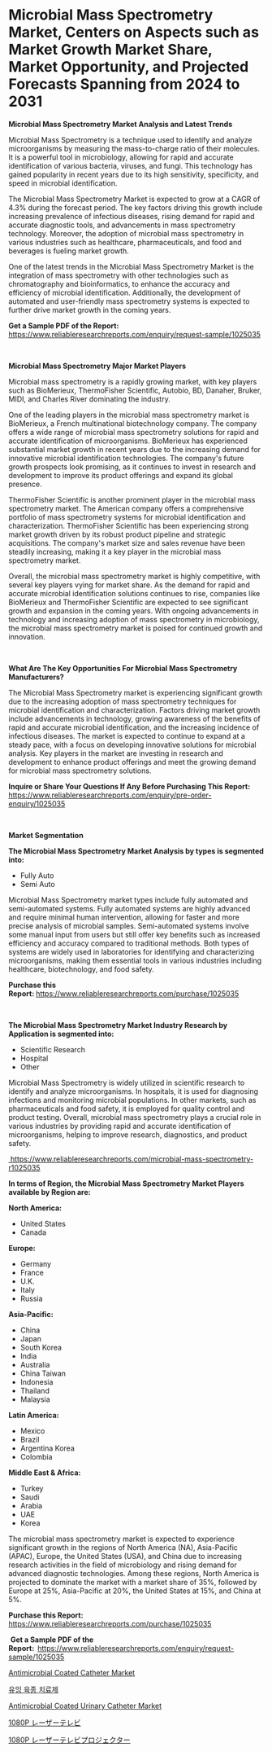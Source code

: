 <p><h1>Microbial Mass Spectrometry Market, Centers on Aspects such as Market Growth Market Share, Market Opportunity, and Projected Forecasts Spanning from 2024 to 2031</h1></p><p><strong>Microbial Mass Spectrometry Market Analysis and Latest Trends</strong></p>
<p><p>Microbial Mass Spectrometry is a technique used to identify and analyze microorganisms by measuring the mass-to-charge ratio of their molecules. It is a powerful tool in microbiology, allowing for rapid and accurate identification of various bacteria, viruses, and fungi. This technology has gained popularity in recent years due to its high sensitivity, specificity, and speed in microbial identification.</p><p>The Microbial Mass Spectrometry Market is expected to grow at a CAGR of 4.3% during the forecast period. The key factors driving this growth include increasing prevalence of infectious diseases, rising demand for rapid and accurate diagnostic tools, and advancements in mass spectrometry technology. Moreover, the adoption of microbial mass spectrometry in various industries such as healthcare, pharmaceuticals, and food and beverages is fueling market growth.</p><p>One of the latest trends in the Microbial Mass Spectrometry Market is the integration of mass spectrometry with other technologies such as chromatography and bioinformatics, to enhance the accuracy and efficiency of microbial identification. Additionally, the development of automated and user-friendly mass spectrometry systems is expected to further drive market growth in the coming years.</p></p>
<p><strong>Get a Sample PDF of the Report:&nbsp;</strong> <a href="https://www.reliableresearchreports.com/enquiry/request-sample/1025035">https://www.reliableresearchreports.com/enquiry/request-sample/1025035</a></p>
<p>&nbsp;</p>
<p><strong>Microbial Mass Spectrometry Major Market Players</strong></p>
<p><p>Microbial mass spectrometry is a rapidly growing market, with key players such as BioMerieux, ThermoFisher Scientific, Autobio, BD, Danaher, Bruker, MIDI, and Charles River dominating the industry.</p><p>One of the leading players in the microbial mass spectrometry market is BioMerieux, a French multinational biotechnology company. The company offers a wide range of microbial mass spectrometry solutions for rapid and accurate identification of microorganisms. BioMerieux has experienced substantial market growth in recent years due to the increasing demand for innovative microbial identification technologies. The company's future growth prospects look promising, as it continues to invest in research and development to improve its product offerings and expand its global presence.</p><p>ThermoFisher Scientific is another prominent player in the microbial mass spectrometry market. The American company offers a comprehensive portfolio of mass spectrometry systems for microbial identification and characterization. ThermoFisher Scientific has been experiencing strong market growth driven by its robust product pipeline and strategic acquisitions. The company's market size and sales revenue have been steadily increasing, making it a key player in the microbial mass spectrometry market.</p><p>Overall, the microbial mass spectrometry market is highly competitive, with several key players vying for market share. As the demand for rapid and accurate microbial identification solutions continues to rise, companies like BioMerieux and ThermoFisher Scientific are expected to see significant growth and expansion in the coming years. With ongoing advancements in technology and increasing adoption of mass spectrometry in microbiology, the microbial mass spectrometry market is poised for continued growth and innovation.</p></p>
<p>&nbsp;</p>
<p><strong>What Are The Key Opportunities For Microbial Mass Spectrometry Manufacturers?</strong></p>
<p><p>The Microbial Mass Spectrometry market is experiencing significant growth due to the increasing adoption of mass spectrometry techniques for microbial identification and characterization. Factors driving market growth include advancements in technology, growing awareness of the benefits of rapid and accurate microbial identification, and the increasing incidence of infectious diseases. The market is expected to continue to expand at a steady pace, with a focus on developing innovative solutions for microbial analysis. Key players in the market are investing in research and development to enhance product offerings and meet the growing demand for microbial mass spectrometry solutions.</p></p>
<p><strong>Inquire or Share Your Questions If Any Before Purchasing This Report:</strong> <a href="https://www.reliableresearchreports.com/enquiry/pre-order-enquiry/1025035">https://www.reliableresearchreports.com/enquiry/pre-order-enquiry/1025035</a></p>
<p>&nbsp;</p>
<p><strong>Market Segmentation</strong></p>
<p><strong>The Microbial Mass Spectrometry Market Analysis by types is segmented into:</strong></p>
<p><ul><li>Fully Auto</li><li>Semi Auto</li></ul></p>
<p><p>Microbial Mass Spectrometry market types include fully automated and semi-automated systems. Fully automated systems are highly advanced and require minimal human intervention, allowing for faster and more precise analysis of microbial samples. Semi-automated systems involve some manual input from users but still offer key benefits such as increased efficiency and accuracy compared to traditional methods. Both types of systems are widely used in laboratories for identifying and characterizing microorganisms, making them essential tools in various industries including healthcare, biotechnology, and food safety.</p></p>
<p><strong>Purchase this Report:&nbsp;</strong><a href="https://www.reliableresearchreports.com/purchase/1025035">https://www.reliableresearchreports.com/purchase/1025035</a></p>
<p>&nbsp;</p>
<p><strong>The Microbial Mass Spectrometry Market Industry Research by Application is segmented into:</strong></p>
<p><ul><li>Scientific Research</li><li>Hospital</li><li>Other</li></ul></p>
<p><p>Microbial Mass Spectrometry is widely utilized in scientific research to identify and analyze microorganisms. In hospitals, it is used for diagnosing infections and monitoring microbial populations. In other markets, such as pharmaceuticals and food safety, it is employed for quality control and product testing. Overall, microbial mass spectrometry plays a crucial role in various industries by providing rapid and accurate identification of microorganisms, helping to improve research, diagnostics, and product safety.</p></p>
<p><a href="https://www.reliableresearchreports.com/microbial-mass-spectrometry-r1025035">&nbsp;https://www.reliableresearchreports.com/microbial-mass-spectrometry-r1025035</a></p>
<p><strong>In terms of Region, the Microbial Mass Spectrometry Market Players available by Region are:</strong></p>
<p>
    <p> <strong> North America: </strong>
        <ul>
            <li>United States</li>
            <li>Canada</li>
        </ul>
        </p> 
    <p> <strong> Europe: </strong>
        <ul>
            <li>Germany</li>
            <li>France</li>
            <li>U.K.</li>
            <li>Italy</li>
            <li>Russia</li>
        </ul>
        </p> 
    <p> <strong> Asia-Pacific: </strong>
        <ul>
            <li>China</li>
            <li>Japan</li>
            <li>South Korea</li>
            <li>India</li>
            <li>Australia</li>
            <li>China Taiwan</li>
            <li>Indonesia</li>
            <li>Thailand</li>
            <li>Malaysia</li>
        </ul>
        </p> 
    <p> <strong> Latin America: </strong>
        <ul>
            <li>Mexico</li>
            <li>Brazil</li>
            <li>Argentina Korea</li>
            <li>Colombia</li>
        </ul>
        </p> 
    <p> <strong> Middle East & Africa: </strong>
        <ul>
            <li>Turkey</li>
            <li>Saudi</li>
            <li>Arabia</li>
            <li>UAE</li>
            <li>Korea</li>
        </ul>
    </p>
    </p>
<p><p>The microbial mass spectrometry market is expected to experience significant growth in the regions of North America (NA), Asia-Pacific (APAC), Europe, the United States (USA), and China due to increasing research activities in the field of microbiology and rising demand for advanced diagnostic technologies. Among these regions, North America is projected to dominate the market with a market share of 35%, followed by Europe at 25%, Asia-Pacific at 20%, the United States at 15%, and China at 5%.</p></p>
<p><strong>Purchase this Report: </strong><a href="https://www.reliableresearchreports.com/purchase/1025035">https://www.reliableresearchreports.com/purchase/1025035</a></p>
<p>&nbsp;<strong>Get a Sample PDF of the Report:&nbsp;&nbsp;</strong><a href="https://www.reliableresearchreports.com/enquiry/request-sample/1025035">https://www.reliableresearchreports.com/enquiry/request-sample/1025035</a></p>
<p><strong></strong></p>
<p><p><a href="https://github.com/RyleeBauch2023/Market-Research-Report-List-1/blob/main/antimicrobial-coated-catheter-market.md">Antimicrobial Coated Catheter Market</a></p><p><a href="https://github.com/asratman/Market-Research-Report-List-1/blob/main/523082782216.md">유잉 육종 치료제</a></p><p><a href="https://github.com/AndreanneHane2023/Market-Research-Report-List-1/blob/main/antimicrobial-coated-urinary-catheter-market.md">Antimicrobial Coated Urinary Catheter Market</a></p><p><a href="https://github.com/FrancoWeber2023/Market-Research-Report-List-1/blob/main/454835589597.md">1080P レーザーテレビ</a></p><p><a href="https://github.com/LuzHills1972/Market-Research-Report-List-1/blob/main/287797989598.md">1080P レーザーテレビプロジェクター</a></p></p>